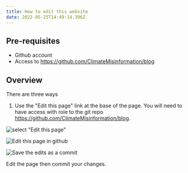 ```yaml
---
title: How to edit this website
date: 2022-05-25T14:49:14.396Z
---
```



## Pre-requisites

* Github account
* Access to  https://github.com/ClimateMisinformation/blog

## Overview

There are three ways

1. Use the  "Edit this page" link at the base of the page. You will need to have access with role <???> to the git repo  https://github.com/ClimateMisinformation/blog. 

![select "Edit this page"](/img/screenshot-2022-05-25-155148.png " Step 1: Click \"Edit this page\"")

![Edit this page in github](/img/screenshot-2022-05-25-164706.png "Step 2: Edit the page in github")



![Save the edits as a commit](/img/screenshot-2022-05-25-164820.png "Step 3: Save the edits as a commit")



Edit the page then commit your changes.